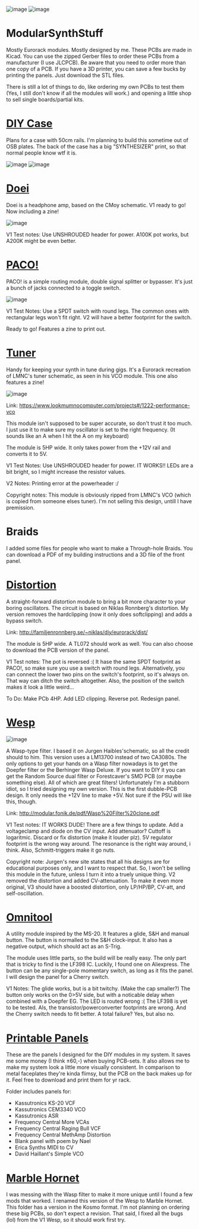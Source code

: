 ![image](https://github.com/BurningForceKin/ModularSynthStuff/blob/gh-pages/images/LOGO.png) ![image](https://github.com/BurningForceKin/ModularSynthStuff/blob/gh-pages/images/LOGO.png)


# ModularSynthStuff
Mostly Eurorack modules. Mostly designed by me.
These PCBs are made in Kicad.
You can use the zipped Gerber files to order these PCBs from a manufacturer (I use JLCPCB). Be aware that you need to order more than one copy of a PCB.
If you have a 3D printer, you can save a few bucks by printing the panels. Just download the STL files.

There is still a lot of things to do, like ordering my own PCBs to test them (Yes, I still don't know if all the modules will work.) and opening a little shop to sell single boards/partial kits.


# [DIY Case](https://github.com/BurningForceKin/ModularSynthStuff/tree/gh-pages/DIYcase)
Plans for a case with 50cm rails. I'm planning to build this sometime out of OSB plates. The back of the case has a big "SYNTHESIZER" print, so that normal people know wtf it is.

![image](https://github.com/BurningForceKin/ModularSynthStuff/blob/gh-pages/images/Case6u98HPfront.png) ![image](https://github.com/BurningForceKin/ModularSynthStuff/blob/gh-pages/images/Case6u98HPback.png)


# [Doei](https://github.com/BurningForceKin/ModularSynthStuff/tree/gh-pages/HeadphoneOutV1)
Doei is a headphone amp, based on the CMoy schematic. V1 ready to go! Now including a zine!

![image](https://github.com/BurningForceKin/ModularSynthStuff/blob/gh-pages/images/DOEIFOTO.png)

V1 Test notes: Use UNSHROUDED header for power. A100K pot works, but A200K might be even better.


# [PACO!](https://github.com/BurningForceKin/ModularSynthStuff/tree/gh-pages/Paco)
PACO! is a simple routing module, double signal splitter or bypasser. It's just a bunch of jacks connected to a toggle switch.

![image](https://github.com/BurningForceKin/ModularSynthStuff/blob/gh-pages/images/PACOFOTO.png)

V1 Test Notes: Use a SPDT switch with round legs. The common ones with rectangular legs won't fit right. V2 will have a better footprint for the switch.

Ready to go! Features a zine to print out.


# [Tuner](https://github.com/BurningForceKin/ModularSynthStuff/tree/gh-pages/Tuner)
Handy for keeping your synth in tune during gigs. It's a Eurorack recreation of LMNC's tuner schematic, as seen in his VCO module. This one also features a zine!

![image](https://github.com/BurningForceKin/ModularSynthStuff/blob/gh-pages/images/TUNAFOTO.png)

Link: https://www.lookmumnocomputer.com/projects#/1222-performance-vco

This module isn't supposed to be super accurate, so don't trust it too much. I just use it to make sure my oscillator is set to the right frequency. (It sounds like an A when I hit the A on my keyboard)

The module is 5HP wide. It only takes power from the +12V rail and converts it to 5V.

V1 Test Notes: Use UNSHROUDED header for power. IT WORKS!! LEDs are a bit bright, so I might increase the resistor values.

V2 Notes: Printing error at the powerheader :/

Copyright notes: This module is obviously ripped from LMNC's VCO (which is copied from someone elses tuner). I'm not selling this design, untill I have premission.


# Braids
I added some files for people who want to make a Through-hole Braids. You can download a PDF of my building instructions and a 3D file of the front panel.


# [Distortion](https://github.com/BurningForceKin/ModularSynthStuff/tree/gh-pages/Distortion)
A straight-forward distortion module to bring a bit more character to your boring oscillators. The circuit is based on Niklas Ronnberg's distortion. My version removes the hardclipping (now it only does softclipping) and adds a bypass switch.

Link: http://familjenronnberg.se/~niklas/diy/eurorack/dist/

The module is 5HP wide. A TL072 should work as well.
You can also choose to download the PCB version of the panel.

V1 Test notes: The pot is reversed :( It hase the same SPDT footprint as PACO!, so make sure you use a switch with round legs. Alternatively, you can connect the lower two pins on the switch's footprint, so it's always on. That way can ditch the switch altogether. Also, the position of the switch makes it look a little weird...

To Do: Make PCb 4HP. Add LED clipping. Reverse pot. Redesign panel.


# [Wesp](https://github.com/BurningForceKin/ModularSynthStuff/tree/gh-pages/Wesp)

![image](https://github.com/BurningForceKin/ModularSynthStuff/blob/gh-pages/images/WESPFOTO.png)

A Wasp-type filter. I based it on Jurgen Haibles'schematic, so all the credit should to him. This version uses a LM13700 instead of two CA3080s. The only options to get your hands on a Wasp filter nowadays is to get the Doepfer filter or the Berhinger Wasp Deluxe. If you want to DIY it you can get the Random Source dual filter or Forestcaver's SMD PCB (or maybe something else). All of which are great filters! Unfortunately I'm a stubborn idiot, so I tried designing my own version.
This is the first dubble-PCB design. It only needs the +12V line to make +5V. Not sure if the PSU will like this, though.

Link: http://modular.fonik.de/pdf/Wasp%20Filter%20clone.pdf

V1 Test notes: IT WORKS DUDE! There are a few things to update. Add a voltageclamp and diode on the CV input. Add attenuator? Cuttoff is logaritmic. Discard or fix distortion (make it louder plz). 5V regulator footprint is the wrong way around.
The resonance is the right way around, i think. Also, Schmitt-triggers make it go nuts.

Copyright note: Jurgen's new site states that all his designs are for educational purposes only, and I want to respect that. So, I won't be selling this module in the future, unless I turn it into a truely unique thing.
V2 removed the distortion and added CV-attenuation. To make it even more original, V3 should have a boosted distortion, only LP/HP/BP, CV-att, and self-oscillation.


# [Omnitool](https://github.com/BurningForceKin/ModularSynthStuff/tree/gh-pages/Omnitool)
A utility module inspired by the MS-20. It features a glide, S&H and manual button. The button is normalled to the S&H clock-input. It also has a negative output, which should act as an S-Trig.

The module uses little parts, so the build will be really easy. The only part that is tricky to find is the LF398 IC. Luckily, I found one on Aliexpress. The button can be any single-pole momentary switch, as long as it fits the panel. I will design the panel for a Cherry switch.

V1 Notes: The glide works, but is a bit twitchy. (Make the cap smaller?) The button only works on the 0>5V side, but with a noticable delay when combined with a Doepfer EG. The LED is routed wrong :( The LF398 is yet to be tested. Als, the transistor/powerconverter footprints are wrong. And the Cherry switch needs to fit better.
A total failure? Yes, but also no.


# [Printable Panels](https://github.com/BurningForceKin/ModularSynthStuff/tree/gh-pages/printablepanels)
These are the panels I designed for the DIY modules in my system. It saves me some money (I think ±60,-) when buying PCB-sets. It also allows me to make my system look a little more visually consistent. In comparison to metal faceplates they're kinda flimsy, but the PCB on the back makes up for it. Feel free to download and print them for yr rack.

Folder includes panels for:
<ul>
  <li> Kassutronics KS-20 VCF </li>
  <li> Kassutronics CEM3340 VCO</li>
  <li> Kassutronics ASR</li>
  <li> Frequency Central More VCAs</li>
  <li> Frequency Central Raging Bull VCF</li>
  <li> Frequency Central MethAmp Distortion</li>
  <li> Blank panel with poem by Nael</li>
  <li> Erica Synths MIDI to CV</li>
  <li> David Haillant's Simple VCO</li>
 </ul>

# [Marble Hornet](https://github.com/BurningForceKin/ModularSynthStuff/tree/gh-pages/marblehornet)
I was messing with the Wasp filter to make it more unique until I found a few mods that worked. I renamed this version of the Wesp to Marble Hornet.
This folder has a version in the Kosmo format. I'm not planning on ordering these big PCBs, so don't expect a revision. That said, I fixed all the bugs (lol) from the V1 Wesp, so it should work first try.
